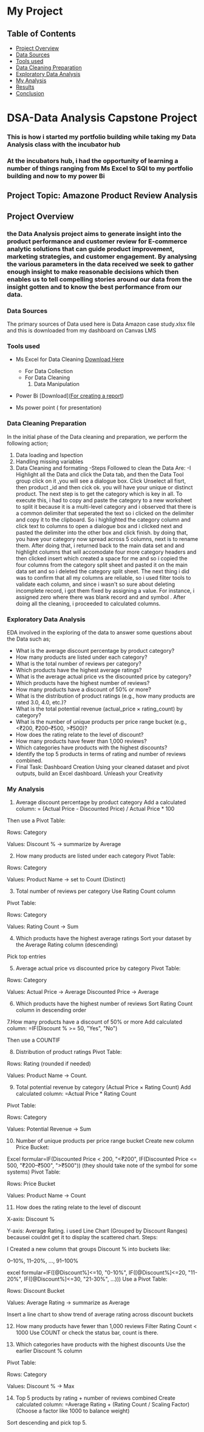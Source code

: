 # My Project
## Table of Contents
- [Project Overview](#project-overview)
- [Data Sources](#data-sources)
- [Tools used](#tools-used)
- [Data Cleaning Preparation](#data-cleaning-preparation)
- [Exploratory Data Analysis](#exploratory-data-analysis)
- [My Analysis](#my-analysis)
- [Results](#results)
- [Conclusion](#conclusion)
  
# DSA-Data Analysis Capstone Project

### This is how i started my portfolio building while taking my Data Analysis class with the incubator hub

### At the incubators hub, i had the opportunity of learning a number of things ranging from Ms Excel to SQl to my portfolio building and now to my power Bi

 ##  Project Topic: Amazone Product Review Analysis

 ##  Project Overview
 ### the Data Analysis project aims to generate insight into the product performance and customer review for E-commerce analytic solutions that can guide product improvement, marketing strategies, and customer engagement. By analysing the various parameters in the data received we seek to gather enough insight to make reasonable decisions which then enables us to tell compelling stories around our data from the insight gotten and to know the best performance from our data.
 
### Data Sources
The primary sources of Data used here is Data Amazon case study.xlsx file and this is downloaded from my dashboard on Canvas LMS

### Tools used
- Ms Excel for Data Cleaning  [Download Here](https://www.microsoft.com)
    - For Data Collection
    - For Data Cleaning
       1. Data Manipulation
         
- Power Bi [Download]([For creating a report](https://www.microsoft.com/en-us/download/details.aspx?id=58494))
- Ms power point ( for presentation)
  
### Data Cleaning Preparation
In the initial phase of the Data cleaning and preparation, we perform the following 
action;
1. Data loading and Ispection
2. Handling missing variables
3. Data Cleaning and formating
-Steps Followed to clean the Data Are:
    -I Highlight all the Data and click the Data tab, and then the Data Tool group click on it ,you will see a dialogue box. Click Unselect all fisrt, then product _id and then cick ok. you will have your unique or distinct product. The next step is to get the category which is key in all. To execute this, i had to copy and paste the category to a new worksheet to split it because it is a multi-level category and i observed that there is a common delimiter that seperated the text so i clicked on the delimiter and copy it to the clipboard. So i highlighted the category column and click text to columns to open a dialogue box and i clicked next and pasted the delimiter into the other box and click finish. by doing that, you have your category now spread across 5 columns, next is to rename them.  After doing that, i returned back to the main data set and and highlight columns that will accomodate four more category headers and then clicked insert which created a space for me and so i copied the four columns from the category split sheet and pasted it on the main data set and so i deleted the category split sheet. The next thing i did was to confirm that all my columns are reliable, so i used filter tools to validate each column, and since i wasn't so sure about deleting incomplete record, i got them fixed by assigning a value. For instance, i assigned zero where there was blank record and and symbol . After doing all the cleaning, i proceeded to calculated columns.

### Exploratory Data Analysis
EDA involved in the exploring of the data to answer some questions about the Data such as;
-	What is the average discount percentage by product category? 
-	How many products are listed under each category? 
-	What is the total number of reviews per category?  
-	Which products have the highest average ratings? 
-	What is the average actual price vs the discounted price by category? 
-	Which products have the highest number of reviews? 
-	How many products have a discount of 50% or more? 
-	What is the distribution of product ratings (e.g., how many products are rated 3.0, 
4.0, etc.)? 
-	What is the total potential revenue (actual_price × rating_count) by category? 
-	What is the number of unique products per price range bucket (e.g., <₹200, ₹200–₹500, >₹500)? 
-	How does the rating relate to the level of discount? 
-	How many products have fewer than 1,000 reviews? 
-	Which categories have products with the highest discounts? 
-	Identify the top 5 products in terms of rating and number of reviews combined. 
-	Final Task: Dashboard Creation 
Using your cleaned dataset and pivot outputs, build an Excel dashboard. Unleash your Creativity 


### My Analysis

 1. Average discount percentage by product category
Add a calculated column:
= (Actual Price - Discounted Price) / Actual Price * 100

Then use a Pivot Table:

Rows: Category

Values: Discount % → summarize by Average

2. How many products are listed under each category
Pivot Table:

Rows: Category

Values: Product Name → set to Count (Distinct)

 3. Total number of reviews per category
Use Rating Count column

Pivot Table:

Rows: Category

Values: Rating Count → Sum

4. Which products have the highest average ratings
Sort your dataset by the Average Rating column (descending)

Pick top entries

5. Average actual price vs discounted price by category
Pivot Table:

Rows: Category

Values: Actual Price → Average
Discounted Price → Average

 6. Which products have the highest number of reviews
Sort Rating Count column in descending order

 7.How many products have a discount of 50% or more
Add calculated column:
=IF(Discount % >= 50, "Yes", "No")

Then use a COUNTIF

 8. Distribution of product ratings
Pivot Table:

Rows: Rating (rounded if needed)

Values: Product Name → Count. 

9. Total potential revenue by category (Actual Price × Rating Count)
Add calculated column:
=Actual Price * Rating Count

Pivot Table:

Rows: Category

Values: Potential Revenue → Sum


10. Number of unique products per price range bucket
Create new column Price Bucket:

Excel formular=IF(Discounted Price < 200, "<₹200",
   IF(Discounted Price <= 500, "₹200–₹500", ">₹500")) (they should take note of the symbol for some systems)
Pivot Table:

Rows: Price Bucket

Values: Product Name → Count

 11. How does the rating relate to the level of discount

X-axis: Discount %

Y-axis: Average Rating. i used Line Chart (Grouped by Discount Ranges) becausei couldnt get it to display the scattered chart.
Steps:

I Created a new column that groups Discount % into buckets like:

0–10%, 11–20%, ..., 91–100%

excel formular=IF([@Discount%]<=10, "0-10%",
  IF([@Discount%]<=20, "11-20%",
  IF([@Discount%]<=30, "21-30%", ...)))
Use a Pivot Table:

Rows: Discount Bucket

Values: Average Rating → summarize as Average

Insert a line chart to show trend of average rating across discount buckets

 12. How many products have fewer than 1,000 reviews
Filter Rating Count < 1000
Use COUNT or check the status bar, count is there.

 13. Which categories have products with the highest discounts
Use the earlier Discount % column

Pivot Table:

Rows: Category

Values: Discount % → Max

14. Top 5 products by rating + number of reviews combined
Create calculated column:
=Average Rating + (Rating Count / Scaling Factor)
(Choose a factor like 1000 to balance weight)

Sort descending and pick top 5.
 


